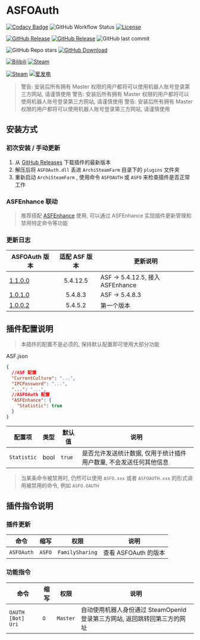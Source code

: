 # ASFOAuth

[![Codacy Badge](https://app.codacy.com/project/badge/Grade/45b50288f8b14ebda915ed89e0382648)](https://www.codacy.com/gh/chr233/ASFOAuth/dashboard)
![GitHub Workflow Status](https://img.shields.io/github/actions/workflow/status/chr233/ASFOAuth/autobuild.yml?logo=github)
[![License](https://img.shields.io/github/license/chr233/ASFOAuth?logo=apache)](https://github.com/chr233/ASFOAuth/blob/master/license)

[![GitHub Release](https://img.shields.io/github/v/release/chr233/ASFOAuth?logo=github)](https://github.com/chr233/ASFOAuth/releases)
[![GitHub Release](https://img.shields.io/github/v/release/chr233/ASFOAuth?include_prereleases&label=pre-release&logo=github)](https://github.com/chr233/ASFOAuth/releases)
![GitHub last commit](https://img.shields.io/github/last-commit/chr233/ASFOAuth?logo=github)

![GitHub Repo stars](https://img.shields.io/github/stars/chr233/ASFOAuth?logo=github)
[![GitHub Download](https://img.shields.io/github/downloads/chr233/ASFOAuth/total?logo=github)](https://img.shields.io/github/v/release/chr233/ASFOAuth)

[![Bilibili](https://img.shields.io/badge/bilibili-Chr__-00A2D8.svg?logo=bilibili)](https://space.bilibili.com/5805394)
[![Steam](https://img.shields.io/badge/steam-Chr__-1B2838.svg?logo=steam)](https://steamcommunity.com/id/Chr_)

[![Steam](https://img.shields.io/badge/steam-donate-1B2838.svg?logo=steam)](https://steamcommunity.com/tradeoffer/new/?partner=221260487&token=xgqMgL-i)
[![爱发电](https://img.shields.io/badge/爱发电-chr__-ea4aaa.svg?logo=github-sponsors)](https://afdian.net/@chr233)

<!-- ASFOAuth 介绍 & 使用指南: [https://keylol.com/t887696-1-1](https://keylol.com/t887696-1-1) -->

> 警告: 安装后所有拥有 Master 权限的用户都将可以使用机器人账号登录第三方网站, 请谨慎使用
> 警告: 安装后所有拥有 Master 权限的用户都将可以使用机器人账号登录第三方网站, 请谨慎使用
> 警告: 安装后所有拥有 Master 权限的用户都将可以使用机器人账号登录第三方网站, 请谨慎使用

## 安装方式

### 初次安装 / 手动更新

1. 从 [GitHub Releases](https://github.com/chr233/ASFOAuth/releases) 下载插件的最新版本
2. 解压后将 `ASFOAuth.dll` 丢进 `ArchiSteamFarm` 目录下的 `plugins` 文件夹
3. 重新启动 `ArchiSteamFarm` , 使用命令 `ASFOAUTH` 或 `ASFO` 来检查插件是否正常工作

### ASFEnhance 联动

> 推荐搭配 [ASFEnhance](https://github.com/chr233/ASFEnhance) 使用, 可以通过 ASFEnhance 实现插件更新管理和禁用特定命令等功能

### 更新日志

| ASFOAuth 版本                                                      | 适配 ASF 版本 | 更新说明                         |
| ------------------------------------------------------------------ | :-----------: | -------------------------------- |
| [1.1.0.0](https://github.com/chr233/ASFOAuth/releases/tag/1.1.0.0) |   5.4.12.5    | ASF -> 5.4.12.5, 接入 ASFEnhance |
| [1.0.1.0](https://github.com/chr233/ASFOAuth/releases/tag/1.0.1.0) |    5.4.8.3    | ASF -> 5.4.8.3                   |
| [1.0.0.2](https://github.com/chr233/ASFOAuth/releases/tag/1.0.0.2) |    5.4.5.2    | 第一个版本                       |

## 插件配置说明

> 本插件的配置不是必须的, 保持默认配置即可使用大部分功能

ASF.json

```json
{
  //ASF 配置
  "CurrentCulture": "...",
  "IPCPassword": "...",
  "...": "...",
  //ASFOAuth 配置
  "ASFEnhance": {
    "Statistic": true
  }
}
```

| 配置项      | 类型 | 默认值 | 说明                                                               |
| ----------- | ---- | ------ | ------------------------------------------------------------------ |
| `Statistic` | bool | `true` | 是否允许发送统计数据, 仅用于统计插件用户数量, 不会发送任何其他信息 |

> 当某条命令被禁用时, 仍然可以使用 `ASFO.xxx` 或者 `ASFOAUTH.xxx` 的形式调用被禁用的命令, 例如 `ASFO.OAUTH`

## 插件指令说明

### 插件更新

| 命令       | 缩写   | 权限            | 说明                 |
| ---------- | ------ | --------------- | -------------------- |
| `ASFOAuth` | `ASFO` | `FamilySharing` | 查看 ASFOAuth 的版本 |

### 功能指令

| 命令              | 缩写 | 权限     | 说明                                                                      |
| ----------------- | ---- | -------- | ------------------------------------------------------------------------- |
| `OAUTH [Bot] Uri` | `O`  | `Master` | 自动使用机器人身份通过 SteamOpenId 登录第三方网站, 返回跳转回第三方的网址 |

